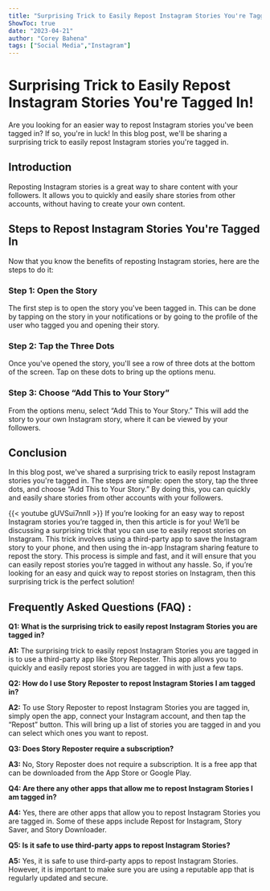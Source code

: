 ```yaml
---
title: "Surprising Trick to Easily Repost Instagram Stories You're Tagged In!"
ShowToc: true 
date: "2023-04-21"
author: "Corey Bahena" 
tags: ["Social Media","Instagram"]
---
```

# Surprising Trick to Easily Repost Instagram Stories You're Tagged In!

Are you looking for an easier way to repost Instagram stories you've been tagged in? If so, you're in luck! In this blog post, we'll be sharing a surprising trick to easily repost Instagram stories you're tagged in.

## Introduction

Reposting Instagram stories is a great way to share content with your followers. It allows you to quickly and easily share stories from other accounts, without having to create your own content.

## Steps to Repost Instagram Stories You're Tagged In

Now that you know the benefits of reposting Instagram stories, here are the steps to do it:

### Step 1: Open the Story

The first step is to open the story you've been tagged in. This can be done by tapping on the story in your notifications or by going to the profile of the user who tagged you and opening their story.

### Step 2: Tap the Three Dots

Once you've opened the story, you'll see a row of three dots at the bottom of the screen. Tap on these dots to bring up the options menu.

### Step 3: Choose “Add This to Your Story”

From the options menu, select “Add This to Your Story.” This will add the story to your own Instagram story, where it can be viewed by your followers.

## Conclusion

In this blog post, we've shared a surprising trick to easily repost Instagram stories you're tagged in. The steps are simple: open the story, tap the three dots, and choose “Add This to Your Story.” By doing this, you can quickly and easily share stories from other accounts with your followers.

{{< youtube gUVSui7nnlI >}} 
If you’re looking for an easy way to repost Instagram stories you’re tagged in, then this article is for you! We’ll be discussing a surprising trick that you can use to easily repost stories on Instagram. This trick involves using a third-party app to save the Instagram story to your phone, and then using the in-app Instagram sharing feature to repost the story. This process is simple and fast, and it will ensure that you can easily repost stories you’re tagged in without any hassle. So, if you’re looking for an easy and quick way to repost stories on Instagram, then this surprising trick is the perfect solution!

## Frequently Asked Questions (FAQ) :
**Q1: What is the surprising trick to easily repost Instagram Stories you are tagged in?**

**A1:** The surprising trick to easily repost Instagram Stories you are tagged in is to use a third-party app like Story Reposter. This app allows you to quickly and easily repost stories you are tagged in with just a few taps.

**Q2: How do I use Story Reposter to repost Instagram Stories I am tagged in?**

**A2:** To use Story Reposter to repost Instagram Stories you are tagged in, simply open the app, connect your Instagram account, and then tap the “Repost” button. This will bring up a list of stories you are tagged in and you can select which ones you want to repost.

**Q3: Does Story Reposter require a subscription?**

**A3:** No, Story Reposter does not require a subscription. It is a free app that can be downloaded from the App Store or Google Play.

**Q4: Are there any other apps that allow me to repost Instagram Stories I am tagged in?**

**A4:** Yes, there are other apps that allow you to repost Instagram Stories you are tagged in. Some of these apps include Repost for Instagram, Story Saver, and Story Downloader.

**Q5: Is it safe to use third-party apps to repost Instagram Stories?**

**A5:** Yes, it is safe to use third-party apps to repost Instagram Stories. However, it is important to make sure you are using a reputable app that is regularly updated and secure.


